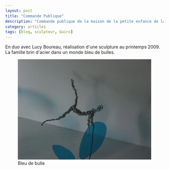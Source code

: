 ```yaml
---
layout: post
title: "Commande Publique"
description: "Commande publique de la maison de la petite enfance de lanester"
category: articles
tags: [blog, sculpteur, Guiro]
---
```

En duo avec Lucy Boureau, réalisation d'une sculpture au printemps 2009.  
La famille brin d'acier dans un monde bleu de bulles.  
<figure>
	<img src="/images/bleu-de-bulle.jpg">
	<figcaption>Bleu de bulle</figcaption>
</figure>
